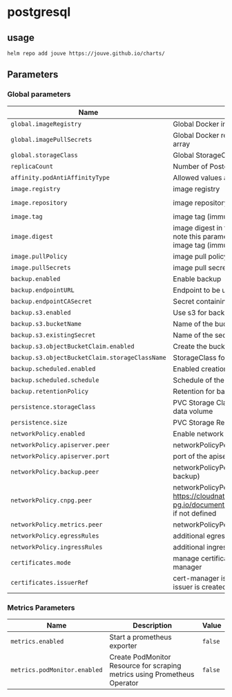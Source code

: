 # postgresql

## usage

```console
helm repo add jouve https://jouve.github.io/charts/
```

## Parameters

### Global parameters

| Name                                           | Description                                                                                                                                | Value                       |
| ---------------------------------------------- | ------------------------------------------------------------------------------------------------------------------------------------------ | --------------------------- |
| `global.imageRegistry`                         | Global Docker image registry                                                                                                               | `""`                        |
| `global.imagePullSecrets`                      | Global Docker registry secret names as an array                                                                                            | `[]`                        |
| `global.storageClass`                          | Global StorageClass for Persistent Volume(s)                                                                                               | `""`                        |
| `replicaCount`                                 | Number of PostgreSQL replicas                                                                                                              | `1`                         |
| `affinity.podAntiAffinityType`                 | Allowed values are: "preferred" or "required".                                                                                             | `required`                  |
| `image.registry`                               | image registry                                                                                                                             | `ghcr.io`                   |
| `image.repository`                             | image repository                                                                                                                           | `cloudnative-pg/postgresql` |
| `image.tag`                                    | image tag (immutable tags are recommended)                                                                                                 | `15.4-14`                   |
| `image.digest`                                 | image digest in the way sha256:aa.... Please note this parameter, if set, will override the tag image tag (immutable tags are recommended) | `""`                        |
| `image.pullPolicy`                             | image pull policy                                                                                                                          | `IfNotPresent`              |
| `image.pullSecrets`                            | image pull secrets                                                                                                                         | `[]`                        |
| `backup.enabled`                               | Enable backup                                                                                                                              | `false`                     |
| `backup.endpointURL`                           | Endpoint to be used to upload data to the cloud                                                                                            | `""`                        |
| `backup.endpointCASecret`                      | Secret containing ca for the endpoint                                                                                                      | `""`                        |
| `backup.s3.enabled`                            | Use s3 for backup storage                                                                                                                  | `true`                      |
| `backup.s3.bucketName`                         | Name of the bucket                                                                                                                         | `""`                        |
| `backup.s3.existingSecret`                     | Name of the secret containing the credentials                                                                                              | `""`                        |
| `backup.s3.objectBucketClaim.enabled`          | Create the bucket from an ObjectBucketClaim                                                                                                | `false`                     |
| `backup.s3.objectBucketClaim.storageClassName` | StorageClass for the ObjectBucketClaim                                                                                                     | `""`                        |
| `backup.scheduled.enabled`                     | Enabled creation of a scheduled backup                                                                                                     | `false`                     |
| `backup.scheduled.schedule`                    | Schedule of the scheduled backup                                                                                                           | `0 0 0 * * *`               |
| `backup.retentionPolicy`                       | Retention for backups                                                                                                                      | `7d`                        |
| `persistence.storageClass`                     | PVC Storage Class for PostgreSQL Primary data volume                                                                                       | `""`                        |
| `persistence.size`                             | PVC Storage Request for PostgreSQL volume                                                                                                  | `8Gi`                       |
| `networkPolicy.enabled`                        | Enable network policies                                                                                                                    | `false`                     |
| `networkPolicy.apiserver.peer`                 | networkPolicyPeer of the apiserver                                                                                                         | `{}`                        |
| `networkPolicy.apiserver.port`                 | port of the apiserver                                                                                                                      | `6443`                      |
| `networkPolicy.backup.peer`                    | networkPolicyPeer of the object storage (see backup)                                                                                       | `{}`                        |
| `networkPolicy.cnpg.peer`                      | networkPolicyPeer of the operator, matches https://cloudnative-pg.io/documentation/1.20/installation_upgrade/ if not defined               | `{}`                        |
| `networkPolicy.metrics.peer`                   | networkPolicyPeer of the metrics scrape                                                                                                    | `{}`                        |
| `networkPolicy.egressRules`                    | additional egress rules                                                                                                                    | `[]`                        |
| `networkPolicy.ingressRules`                   | additional ingress rules                                                                                                                   | `[]`                        |
| `certificates.mode`                            | manage certificates by the operator or cert-manager                                                                                        | `operator-manager`          |
| `certificates.issuerRef`                       | cert-manager issuer for certificates. selfSigned issuer is created if empty                                                                | `{}`                        |

### Metrics Parameters

| Name                         | Description                                                               | Value   |
| ---------------------------- | ------------------------------------------------------------------------- | ------- |
| `metrics.enabled`            | Start a prometheus exporter                                               | `false` |
| `metrics.podMonitor.enabled` | Create PodMonitor Resource for scraping metrics using Prometheus Operator | `false` |
